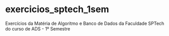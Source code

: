 # exercicios_sptech_1sem
Exercícios da Matéria de Algoritmo e Banco de Dados da Faculdade SPTech do curso de ADS - 1º Semestre
